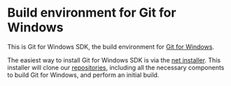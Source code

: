 # Build environment for Git for Windows

This is Git for Windows SDK, the build environment for [Git for Windows](http://git-for-windows.github.io/).

The easiest way to install Git for Windows SDK is via the [net installer](https://github.com/git-for-windows/build-extra/releases/latest). This installer will clone our [repositories](http://github.com/git-for-windows/), including all the necessary components to build Git for Windows, and perform an initial build.
